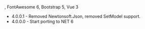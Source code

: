 

, FontAwesome 6, Bootstrap 5, Vue 3
* 4.0.0.1 - Removed Newtonsoft.Json, removed SetModel support.
* 4.0.0.0 - Start porting to NET 6


